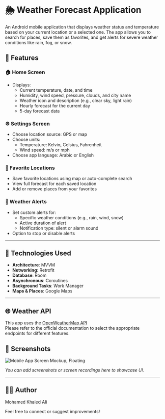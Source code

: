 # 🌦️ Weather Forecast Application

An Android mobile application that displays weather status and temperature based on your current location or a selected one. The app allows you to search for places, save them as favorites, and get alerts for severe weather conditions like rain, fog, or snow.

## 🚀 Features

### 🏠 Home Screen
- Displays:
  - Current temperature, date, and time
  - Humidity, wind speed, pressure, clouds, and city name
  - Weather icon and description (e.g., clear sky, light rain)
  - Hourly forecast for the current day
  - 5-day forecast data

### ⚙️ Settings Screen
- Choose location source: GPS or map
- Choose units:
  - Temperature: Kelvin, Celsius, Fahrenheit
  - Wind speed: m/s or mph
- Choose app language: Arabic or English

### 📍 Favorite Locations
- Save favorite locations using map or auto-complete search
- View full forecast for each saved location
- Add or remove places from your favorites

### 🚨 Weather Alerts
- Set custom alerts for:
  - Specific weather conditions (e.g., rain, wind, snow)
  - Active duration of alert
  - Notification type: silent or alarm sound
- Option to stop or disable alerts

---

## 🔧 Technologies Used

- **Architecture**: MVVM
- **Networking**: Retrofit
- **Database**: Room
- **Asynchronous**: Coroutines
- **Background Tasks**: Work Manager
- **Maps & Places**: Google Maps

---

## 🌐 Weather API

This app uses the [OpenWeatherMap API](https://api.openweathermap.org/data/2.5/forecast)  
Please refer to the official documentation to select the appropriate endpoints for different features.





## 📸 Screenshots
![Mobile App Screen Mockup, Floating](https://github.com/user-attachments/assets/611c27d0-1c91-43b2-9d35-df7bb4c6e7ef)

*You can add screenshots or screen recordings here to showcase UI.*

---

## 🧑‍💻 Author
Mohamed Khaled Ali

Feel free to connect or suggest improvements!


